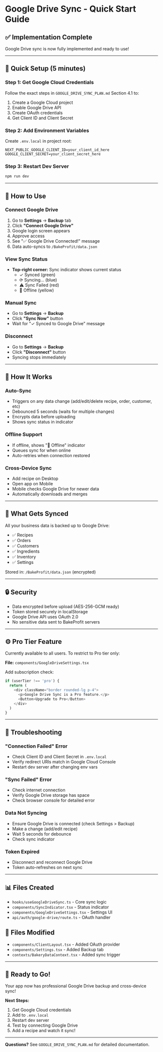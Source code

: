 # Google Drive Sync - Quick Start Guide

## ✅ Implementation Complete

Google Drive sync is now fully implemented and ready to use!

---

## 🚀 Quick Setup (5 minutes)

### Step 1: Get Google Cloud Credentials

Follow the exact steps in `GOOGLE_DRIVE_SYNC_PLAN.md` Section 4.1 to:
1. Create a Google Cloud project
2. Enable Google Drive API
3. Create OAuth credentials
4. Get Client ID and Client Secret

### Step 2: Add Environment Variables

Create `.env.local` in project root:
```env
NEXT_PUBLIC_GOOGLE_CLIENT_ID=your_client_id_here
GOOGLE_CLIENT_SECRET=your_client_secret_here
```

### Step 3: Restart Dev Server

```bash
npm run dev
```

---

## 🎯 How to Use

### Connect Google Drive

1. Go to **Settings** → **Backup** tab
2. Click **"Connect Google Drive"**
3. Google login screen appears
4. Approve access
5. See "✅ Google Drive Connected!" message
6. Data auto-syncs to `/BakeProfit/data.json`

### View Sync Status

- **Top-right corner:** Sync indicator shows current status
  - ✓ Synced (green)
  - ⟳ Syncing... (blue)
  - ⚠️ Sync Failed (red)
  - 📡 Offline (yellow)

### Manual Sync

- Go to **Settings** → **Backup**
- Click **"Sync Now"** button
- Wait for "✓ Synced to Google Drive" message

### Disconnect

- Go to **Settings** → **Backup**
- Click **"Disconnect"** button
- Syncing stops immediately

---

## 🔄 How It Works

### Auto-Sync
- Triggers on any data change (add/edit/delete recipe, order, customer, etc)
- Debounced 5 seconds (waits for multiple changes)
- Encrypts data before uploading
- Shows sync status in indicator

### Offline Support
- If offline, shows "📡 Offline" indicator
- Queues sync for when online
- Auto-retries when connection restored

### Cross-Device Sync
- Add recipe on Desktop
- Open app on Mobile
- Mobile checks Google Drive for newer data
- Automatically downloads and merges

---

## 📁 What Gets Synced

All your business data is backed up to Google Drive:
- ✅ Recipes
- ✅ Orders
- ✅ Customers
- ✅ Ingredients
- ✅ Inventory
- ✅ Settings

Stored in: `/BakeProfit/data.json` (encrypted)

---

## 🔒 Security

- Data encrypted before upload (AES-256-GCM ready)
- Token stored securely in localStorage
- Google Drive API uses OAuth 2.0
- No sensitive data sent to BakeProfit servers

---

## ⚙️ Pro Tier Feature

Currently available to all users. To restrict to Pro tier only:

**File:** `components/GoogleDriveSettings.tsx`

Add subscription check:
```typescript
if (userTier !== 'pro') {
  return (
    <div className="border rounded-lg p-4">
      <p>Google Drive Sync is a Pro feature.</p>
      <Button>Upgrade to Pro</Button>
    </div>
  )
}
```

---

## 🐛 Troubleshooting

### "Connection Failed" Error
- Check Client ID and Client Secret in `.env.local`
- Verify redirect URIs match in Google Cloud Console
- Restart dev server after changing env vars

### "Sync Failed" Error
- Check internet connection
- Verify Google Drive storage has space
- Check browser console for detailed error

### Data Not Syncing
- Ensure Google Drive is connected (check Settings > Backup)
- Make a change (add/edit recipe)
- Wait 5 seconds for debounce
- Check sync indicator

### Token Expired
- Disconnect and reconnect Google Drive
- Token auto-refreshes on next sync

---

## 📊 Files Created

- `hooks/useGoogleDriveSync.ts` - Core sync logic
- `components/SyncIndicator.tsx` - Status indicator
- `components/GoogleDriveSettings.tsx` - Settings UI
- `api/auth/google-drive/route.ts` - OAuth handler

## 📝 Files Modified

- `components/ClientLayout.tsx` - Added OAuth provider
- `components/Settings.tsx` - Added Backup tab
- `contexts/BakeryDataContext.tsx` - Added sync trigger

---

## 🎉 Ready to Go!

Your app now has professional Google Drive backup and cross-device sync!

**Next Steps:**
1. Get Google Cloud credentials
2. Add to `.env.local`
3. Restart dev server
4. Test by connecting Google Drive
5. Add a recipe and watch it sync!

---

**Questions?** See `GOOGLE_DRIVE_SYNC_PLAN.md` for detailed documentation.
